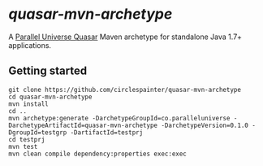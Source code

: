 # *quasar-mvn-archetype*

A [Parallel Universe Quasar](http://www.paralleluniverse.co/quasar/) Maven archetype for standalone Java 1.7+ applications.

## Getting started

```
git clone https://github.com/circlespainter/quasar-mvn-archetype
cd quasar-mvn-archetype
mvn install
cd ..
mvn archetype:generate -DarchetypeGroupId=co.paralleluniverse -DarchetypeArtifactId=quasar-mvn-archetype -DarchetypeVersion=0.1.0 -DgroupId=testgrp -DartifactId=testprj
cd testprj
mvn test
mvn clean compile dependency:properties exec:exec
```
